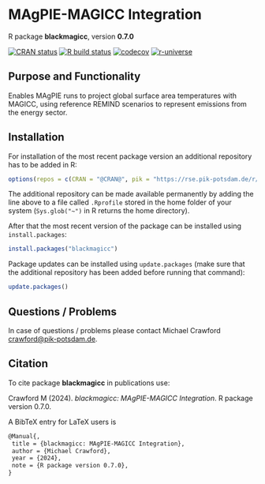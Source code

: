 # MAgPIE-MAGICC Integration

R package **blackmagicc**, version **0.7.0**

[![CRAN status](https://www.r-pkg.org/badges/version/blackmagicc)](https://cran.r-project.org/package=blackmagicc)  [![R build status](https://github.com/mscrawford/blackmagicc/workflows/check/badge.svg)](https://github.com/mscrawford/blackmagicc/actions) [![codecov](https://codecov.io/gh/mscrawford/blackmagicc/branch/master/graph/badge.svg)](https://app.codecov.io/gh/mscrawford/blackmagicc) [![r-universe](https://pik-piam.r-universe.dev/badges/blackmagicc)](https://pik-piam.r-universe.dev/builds)

## Purpose and Functionality

Enables MAgPIE runs to project global surface area temperatures with MAGICC, using reference REMIND scenarios to represent emissions from the energy sector.


## Installation

For installation of the most recent package version an additional repository has to be added in R:

```r
options(repos = c(CRAN = "@CRAN@", pik = "https://rse.pik-potsdam.de/r/packages"))
```
The additional repository can be made available permanently by adding the line above to a file called `.Rprofile` stored in the home folder of your system (`Sys.glob("~")` in R returns the home directory).

After that the most recent version of the package can be installed using `install.packages`:

```r 
install.packages("blackmagicc")
```

Package updates can be installed using `update.packages` (make sure that the additional repository has been added before running that command):

```r 
update.packages()
```

## Questions / Problems

In case of questions / problems please contact Michael Crawford <crawford@pik-potsdam.de>.

## Citation

To cite package **blackmagicc** in publications use:

Crawford M (2024). _blackmagicc: MAgPIE-MAGICC Integration_. R package version 0.7.0.

A BibTeX entry for LaTeX users is

 ```latex
@Manual{,
  title = {blackmagicc: MAgPIE-MAGICC Integration},
  author = {Michael Crawford},
  year = {2024},
  note = {R package version 0.7.0},
}
```
